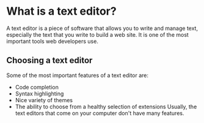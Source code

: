 # What is a text editor?

A text editor is a piece of software that allows you to write and manage text, especially the text that you write to build a web site. It is one of the most important tools web developers use. 

## Choosing a text editor

Some of the most important features of a text editor are:
* Code completion
* Syntax highlighting
* Nice variety of themes
* The ability to choose from a healthy selection of extensions
Usually, the text editors that come on your computer don't have many features.


